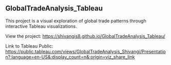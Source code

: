 ## GlobalTradeAnalysis_Tableau
This project is a visual exploration of global trade patterns through interactive Tableau visualizations. 

View the project:
https://shivangis8.github.io/GlobalTradeAnalysis_Tableau/

Link to Tableau Public: https://public.tableau.com/views/GlobalTradeAnalysis_Shivangi/Presentation?:language=en-US&:display_count=n&:origin=viz_share_link

